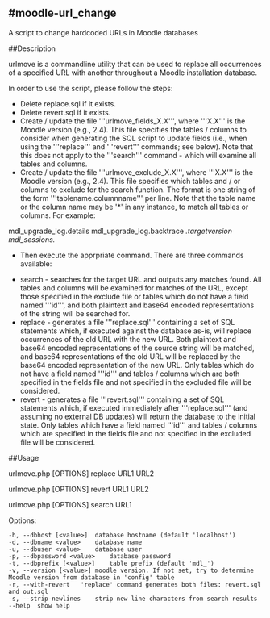 #moodle-url_change
--------------------------------

A script to change hardcoded URLs in Moodle databases

##Description

urlmove is a commandline utility that can be used to replace all occurrences of a specified URL with another throughout a Moodle installation database.

In order to use the script, please follow the steps:

* Delete replace.sql if it exists.
* Delete revert.sql if it exists.
* Create / update the file '''urlmove_fields_X.X''', where '''X.X''' is the Moodle version (e.g., 2.4). This file specifies the tables / columns to consider when generating the SQL script to update fields (i.e., when using the '''replace''' and '''revert''' commands; see below). Note that this does not apply to the '''search''' command - which will examine all tables and columns.
* Create / update the file '''urlmove_exclude_X.X''', where '''X.X''' is the Moodle version (e.g., 2.4). This file specifies which tables and / or columns to exclude for the search function. The format is one string of the form '''tablename.columnname''' per line. Note that the table name or the column name may be '*' in any instance, to match all tables or columns. For example:

mdl_upgrade_log.details
mdl_upgrade_log.backtrace
*.targetversion
mdl_sessions.*

* Then execute the apprpriate command. There are three commands available:

- search - searches for the target URL and outputs any matches found. All tables and columns will be examined for matches of the URL, except those specified in the exclude file or tables which do not have a field named '''id''', and both plaintext and base64 encoded representations of the string will be searched for.
- replace - generates a file '''replace.sql''' containing a set of SQL statements which, if executed against the database as-is, will replace occurrences of the old URL with the new URL. Both plaintext and base64 encoded representations of the source string will be matched, and base64 representations of the old URL will be replaced by the base64 encoded representation of the new URL.  Only tables which do not have a field named '''id''' and tables / columns which are both specified in the fields file and not specified in the excluded file will be considered.
- revert - generates a file '''revert.sql''' containing  a set of SQL statements which, if executed immediately after '''replace.sql''' (and assuming no external DB updates) will return the database to the initial state. Only tables which have a field named '''id''' and tables / columns which are specified in the fields file and not specified in the excluded file will be considered.

##Usage

urlmove.php [OPTIONS] replace URL1 URL2

urlmove.php [OPTIONS] revert URL1 URL2

urlmove.php [OPTIONS] search URL1

Options: 

	-h, --dbhost [<value>]	database hostname (default 'localhost')
	-d, --dbname <value>	database name
	-u, --dbuser <value>	database user
	-p, --dbpassword <value>	database password
	-t, --dbprefix [<value>]	table prefix (default 'mdl_')
	-v, --version [<value>]	moodle version. If not set, try to determine Moodle version from database in 'config' table
	-r, --with-revert	'replace' command generates both files: revert.sql and out.sql
	-s, --strip-newlines	strip new line characters from search results
	--help	show help
